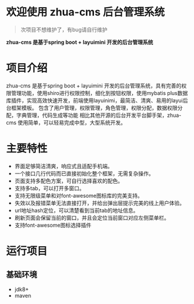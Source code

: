 # 欢迎使用 zhua-cms 后台管理系统

> 次项目不想维护了，有bug请自行维护

**zhua-cms 是基于spring boot + layuimini 开发的后台管理系统**

# 项目介绍

zhua-cms 是基于spring boot + layuimini 开发的后台管理系统，具有完善的权限管理功能，使用shiro进行权限控制，细化到按钮权限，使用mybatis plus数据库插件，实现高效快速开发，前端使用layuinimi，最简洁、清爽、易用的layui后台框架模板。
包含了用户管理，权限管理，角色管理，权限分配，数据权限分配，字典管理，代码生成等功能 相比其他开源的后台开发平台脚手架，zhua-cms 使用简单，可以轻易完成中型，大型系统开发。

# 主要特性

- 界面足够简洁清爽，响应式且适配手机端。
- 一个接口几行代码而已直接初始化整个框架，无需复杂操作。
- 页面支持多配色方案，可自行选择喜欢的配色。
- 支持多tab，可以打开多窗口。
- 支持无限级菜单和对font-awesome图标库的完美支持。
- 失效以及报错菜单无法直接打开，并给出弹出层提示完美的线上用户体验。
- url地址hash定位，可以清楚看到当前tab的地址信息。
- 刷新页面会保留当前的窗口，并且会定位当前窗口对应左侧菜单栏。
- 支持font-awesome图标选择插件

# 运行项目

## 基础环境
- jdk8+
- maven

